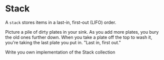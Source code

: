 # Stack

[logo]: https://www.interviewcake.com/images/svgs/stack__preview.svg "stack preview"

A `stack` stores items in a last-in, first-out (LIFO) order.

Picture a pile of dirty plates in your sink.
As you add more plates, you bury the old ones further down.
When you take a plate off the top to wash it, you're taking the last plate you put in. "Last in, first out."

Write you own implementation of the Stack collection
